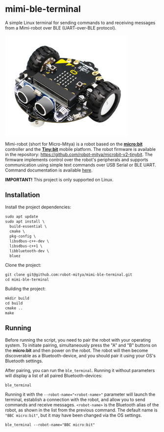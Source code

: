 # mimi-ble-terminal  
A simple Linux terminal for sending commands to and receiving messages from a Mimi-robot over BLE (UART-over-BLE protocol).

![Tiny:bit mobile platform](images/tinybit.jpg)

Mimi-robot (short for Micro-Mitya) is a robot based on the [**micro:bit**](https://microbit.org/) controller and the [**Tiny:bit**](https://www.yahboom.net/study/Tiny:bit) mobile platform.
The robot firmware is available in the repository: https://github.com/robot-mitya/microbit-v2-tinybit.
The firmware implements control over the robot's peripherals and supports communication using simple text commands over USB Serial or BLE UART.
Command documentation is available [here](https://github.com/robot-mitya/microbit-v2-tinybit/tree/master/source#readme).

**IMPORTANT!** This project is only supported on Linux.

## Installation

Install the project dependencies:

```commandline
sudo apt update
sudo apt install \
  build-essential \
  cmake \
  pkg-config \
  libsdbus-c++-dev \
  libsdbus-c++1 \
  libbluetooth-dev \
  bluez
```

Clone the project:

```commandline
git clone git@github.com:robot-mitya/mimi-ble-terminal.git
cd mimi-ble-terminal
```

Building the project:

```commandline
mkdir build
cd build
cmake ..
make
```

## Running

Before running the script, you need to pair the robot with your operating system.
To initiate pairing, simultaneously press the "A" and "B" buttons on the **micro:bit** and then power on the robot.
The robot will then become discoverable as a Bluetooth-device, and you should pair it using your OS's Bluetooth settings.

After pairing, you can run the `ble_terminal`. Running it without parameters will display a list of all paired Bluetooth-devices:

```commandline
ble_terminal
```

Running it with the `--robot-name="<robot-name>"` parameter will launch the terminal, establish a connection with the robot,
and allow you to send commands and receive messages.
`<robot-name>` is the Bluetooth alias of the robot, as shown in the list from the previous command.
The default name is `"BBC micro:bit"`, but it may have been changed via the OS settings.

```commandline
ble_terminal --robot-name="BBC micro:bit"
```